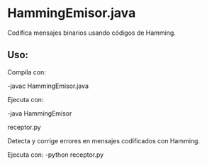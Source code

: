 # HammingEmisor.java
Codifica mensajes binarios usando códigos de Hamming.

## Uso:
Compila con:

-javac HammingEmisor.java

Ejecuta con:

-java HammingEmisor

receptor.py

Detecta y corrige errores en mensajes codificados con Hamming.

Ejecuta con:
-python receptor.py
